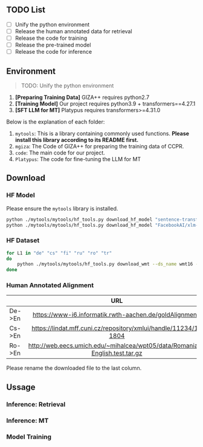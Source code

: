## TODO List

- [ ] Unify the python environment
- [ ] Release the human annotated data for retrieval
- [ ] Release the code for training
- [ ] Release the pre-trained model
- [ ] Release the code for inference

## Environment

> TODO: Unify the python environment

1. **[Preparing Training Data]** GIZA++ requires python2.7
2. **[Training Model]** Our project requires python3.9 + transformers==4.27.1
3. **[SFT LLM for MT]** Platypus requires transformers>=4.31.0

Below is the explanation of each folder:

1. `mytools`: This is a library containing commonly used functions. **Please install this library according to its README first.**
2. `mgiza`: The Code of GIZA++ for preparing the training data of CCPR.
3. `code`: The main code for our project.
4. `Platypus`: The code for fine-tuning the LLM for MT 

## Download

### HF Model

Please ensure the `mytools` library is installed.

```bash
python ./mytools/mytools/hf_tools.py download_hf_model "sentence-transformers/LaBSE" ./huggingface/LaBSE
python ./mytools/mytools/hf_tools.py download_hf_model "FacebookAI/xlm-roberta-base" ./huggingface/xlm-roberta-base
```

### HF Dataset

```bash
for L1 in "de" "cs" "fi" "ru" "ro" "tr"
do
    python ./mytools/mytools/hf_tools.py download_wmt --ds_name wmt16 --lang_pair ${L1}-en --save_path ./wmt16_${L1}en
done
```

### Human Annotated Alignment

|        |                                     URL                                     | Re-name           |
|--------|:---------------------------------------------------------------------------:|-------------------|
| De->En | https://www-i6.informatik.rwth-aachen.de/goldAlignment/                     | ./align_data/DeEn |
| Cs->En | https://lindat.mff.cuni.cz/repository/xmlui/handle/11234/1-1804             | ./align_data/CzEn |
| Ro->En | http://web.eecs.umich.edu/~mihalcea/wpt05/data/Romanian-English.test.tar.gz | ./align_data/RoEn |

Please rename the downloaded file to the last column.

## Ussage

### Inference: Retrieval


### Inference: MT


### Model Training

